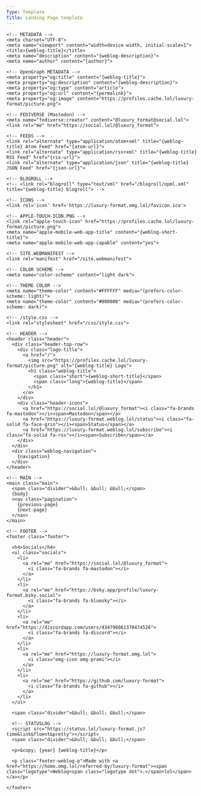 ```yaml
---
Type: Template
Title: Landing Page template
---
```


<!DOCTYPE html>
<html lang="en">
  <!-- Landing Page Template -->
  <!-- GitHub file path: 
  configuration/landing-page-template.md -->
  <!-- HEAD -->
  <head>
    
    <!-- METADATA -->
    <meta charset="UTF-8">
    <meta name="viewport" content="width=device-width, initial-scale=1">
    <title>{weblog-title}</title>
    <meta name="description" content="{weblog-description}">
    <meta name="author" content="{author}">
    
    <!-- OpenGraph METADATA -->
    <meta property="og:title" content="{weblog-title}">
    <meta property="og:description" content="{weblog-description}">
    <meta property="og:type" content="article">
    <meta property="og:url" content="{permalink}">
    <meta property="og:image" content="https://profiles.cache.lol/luxury-format/picture.png">
      
    <!-- FEDIVERSE (Mastodon) -->
    <meta name="fediverse:creator" content="@luxury_format@social.lol">
    <link rel="me" href="https://social.lol/@luxury_format">
    
    <!-- FEEDS -->
    <link rel="alternate" type="application/atom+xml" title="{weblog-title} Atom Feed" href="{atom-url}">
    <link rel="alternate" type="application/rss+xml" title="{weblog-title} RSS Feed" href="{rss-url}">
    <link rel="alternate" type="application/json" title="{weblog-title} JSON Feed" href="{json-url}">
    
    <!-- BLOGROLL -->
    <!-- <link rel="blogroll" type="text/xml" href="/blogroll/opml.xml" title="{weblog-title} blogroll"> -->
    
    <!-- ICONS -->
    <link rel='icon' href='https://luxury-format.omg.lol/favicon.ico'>
    
    <!-- APPLE-TOUCH-ICON.PNG -->
    <link rel="apple-touch-icon" href="https://profiles.cache.lol/luxury-format/picture.png">
    <meta name="apple-mobile-web-app-title" content="{weblog-short-title}">
    <meta name="apple-mobile-web-app-capable" content="yes">
    
    <!-- SITE.WEBMANIFEST -->
    <link rel="manifest" href="/site.webmanifest">
    
    <!-- COLOR SCHEME -->
    <meta name="color-scheme" content="light dark">
    
    <!-- THEME COLOR -->
    <meta name="theme-color" content="#FFFFFF" media="(prefers-color-scheme: light)">
    <meta name="theme-color" content="#000000" media="(prefers-color-scheme: dark)">
    
    <!-- /style.css -->
    <link rel="stylesheet" href="/css/style.css">
  </head>
  
  <!-- BODY -->
  <body class="body">
    
    <!-- HEADER -->
    <header class="header">
      <div class="header-top-row">
        <div class="logo-title">
          <a href="/">
            <img src="https://profiles.cache.lol/luxury-format/picture.png" alt="{weblog-title} Logo">
            <h1 class="weblog-title">
              <span class="short">{weblog-short-title}</span>
              <span class="long">{weblog-title}</span>
            </h1>
          </a>
        </div>
        <div class="header-icons">
          <a href="https://social.lol/@luxury_format"><i class="fa-brands fa-mastodon"></i><span>Mastodon</span></a>
          <a href="https://luxury-format.weblog.lol/status"><i class="fa-solid fa-face-grin"></i><span>Status</span></a>
          <a href="https://luxury-format.weblog.lol/subscribe"><i class="fa-solid fa-rss"></i><span>Subscribe</span></a>
        </div>
      </div>
      <div class="weblog-navigation">
        {navigation}
      </div>
    </header>
    
    <!-- MAIN -->
    <main class="main">
      <span class="divider">&bull; &bull; &bull;</span>
      {body}
      <nav class="pagination">
        {previous-page}
        {next-page}
      </nav>
    </main>
    
    <!-- FOOTER -->
    <footer class="footer">
      
      <h4>Socials</h4>
      <ul class="socials">
        <li>
          <a rel="me" href="https://social.lol/@luxury_format">
            <i class="fa-brands fa-mastodon"></i>
          </a>
        </li>
        <li>
          <a rel="me" href="https://bsky.app/profile/luxury-format.bsky.social">
            <i class="fa-brands fa-bluesky"></i>
          </a>
        </li>
        <li>
          <a rel="me" href="https://discordapp.com/users/434798061370474526">
            <i class="fa-brands fa-discord"></i>
          </a>
        </li>
        <li>
          <a rel="me" href="https://luxury-format.omg.lol">
            <i class="omg-icon omg-prami"></i>
          </a>
        </li>
        <li>
          <a rel="me" href="https://github.com/luxury-format">
            <i class="fa-brands fa-github"></i>
          </a>
        </li>
      </ul>
      
      <span class="divider">&bull; &bull; &bull;</span>
      
      <!-- STATUSLOG -->
      <script src="https://status.lol/luxury-format.js?time&link&fluent&pretty"></script>
      <span class="divider">&bull; &bull; &bull;</span>
      
      <p>&copy; {year} {weblog-title}</p>
      
      <p class="footer-weblog-p">Made with <a href="https://home.omg.lol/referred-by/luxury-format"><span class="logotype">Weblog<span class="logotype dot">.</span>lol</span></a></p>
      
    </footer>
    
  </body>
</html>

